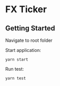 # FX Ticker

## Getting Started

Navigate to root folder

Start application:

```
yarn start
```

Run test:

```
yarn test
```
